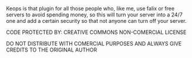Keops is that plugin for all those people who,
like me, use falix or free servers to avoid spending money,
so this will turn your server into a 24/7 one and add a certain security so that not anyone can turn off your server.



CODE PROTECTED BY:
CREATIVE COMMONS NON-COMERCIAL LICENSE

DO NOT DISTRIBUTE WITH COMERCIAL PURPOSES AND ALWAYS GIVE CREDITS TO THE ORIGINAL AUTHOR
